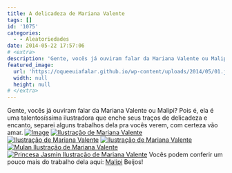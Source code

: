 ```yaml
---
title: A delicadeza de Mariana Valente
tags: []
id: '1075'
categories:
  - - Aleatoriedades
date: 2014-05-22 17:57:06
# <extra>
description: 'Gente, vocês já ouviram falar da Mariana Valente ou Malipi? Pois é, ela é uma talentosíssima ilustradora que enche seus traços de delicadeza e encanto, separei alguns trabalhos dela pra vocês verem, com certeza vão amar. Vocês podem conferir um pouco mais do trabalho dela aqui: Malipi Beijos!'
featured_image: 
  url: 'https://oqueeuiafalar.github.io/wp-content/uploads/2014/05/01.jpg?w=650'
  width: null
  height: null
# </extra>
---
```


Gente, vocês já ouviram falar da Mariana Valente ou Malipi? Pois é, ela é uma talentosíssima ilustradora que enche seus traços de delicadeza e encanto, separei alguns trabalhos dela pra vocês verem, com certeza vão amar. [![Image](http://162.243.62.160/wp-content/uploads/2014/05/01.jpg?w=650)](http://162.243.62.160/wp-content/uploads/2014/05/01.jpg) [![Ilustração de Mariana Valente](http://162.243.62.160/wp-content/uploads/2014/05/02.jpg?w=650)](http://162.243.62.160/wp-content/uploads/2014/05/02.jpg) [![Ilustração de Mariana Valente](http://162.243.62.160/wp-content/uploads/2014/05/03.jpg?w=650)](http://162.243.62.160/wp-content/uploads/2014/05/03.jpg) [![Ilustração de Mariana Valente](http://162.243.62.160/wp-content/uploads/2014/05/04.jpg?w=650)](http://162.243.62.160/wp-content/uploads/2014/05/04.jpg) [![Mulan Ilustração de Mariana Valente](http://162.243.62.160/wp-content/uploads/2014/05/05.jpg?w=650)](http://162.243.62.160/wp-content/uploads/2014/05/05.jpg) [![Princesa Jasmin Ilustração de Mariana Valente](http://162.243.62.160/wp-content/uploads/2014/05/06.jpg?w=650)](http://162.243.62.160/wp-content/uploads/2014/05/06.jpg) Vocês podem conferir um pouco mais do trabalho dela aqui: [Malipi](http://www.malipi.com "Malipi") Beijos!
